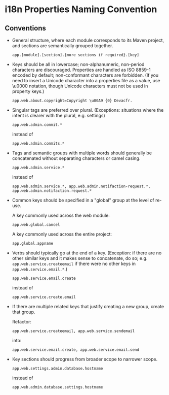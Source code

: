 # i18n Properties Naming Convention

## Conventions

* General structure, where each module corresponds to its Maven project, and sections are semantically grouped together.

	`app.[module].[section].{more sections if required}.[key]`

* Keys should be all in lowercase; non-alphanumeric, non-period characters are discouraged. Properties are handled as ISO 8859-1 encoded by default; non-conformant characters are forbidden. (If you need to insert a Unicode character into a properties file as a value, use \u0000 notation, though Unicode characters must not be used in property keys.)	

	`app.web.about.copyright=Copyright \u00A9 {0} Devacfr.`

* Singular tags are preferred over plural. (Exceptions: situations where the intent is clearer with the plural, e.g. settings)

	`app.web.admin.commit.*`
	
	instead of

	`app.web.admin.commits.*`

* Tags and semantic groups with multiple words should generally be concatenated without separating characters or camel casing.

	`app.web.admin.service.*`

	instead of

	`app.web.admin.service.*, app.web.admin.notifaction-request.*, app.web.admin.notifaction.request.*`

* Common keys should be specified in a "global" group at the level of re-use.

	A key commonly used across the web module:

	`app.web.global.cancel`

	A key commonly used across the entire project:

	`app.global.appname`

* Verbs should typically go at the end of a key. (Exception: if there are no other similar keys and it makes sense to concatenate, do so; e.g. `app.web.service.createemail` if there were no other keys in `app.web.service.email.*`.)

	`app.web.service.email.create`

	instead of

	`app.web.service.create.email`

* If there are multiple related keys that justify creating a new group, create that group.
	
	Refactor:

	`app.web.service.createemail, app.web.service.sendemail`

	into:

	`app.web.service.email.create, app.web.service.email.send`

* Key sections should progress from broader scope to narrower scope.

	`app.web.settings.admin.database.hostname`

	instead of

	`app.web.admin.database.settings.hostname`
